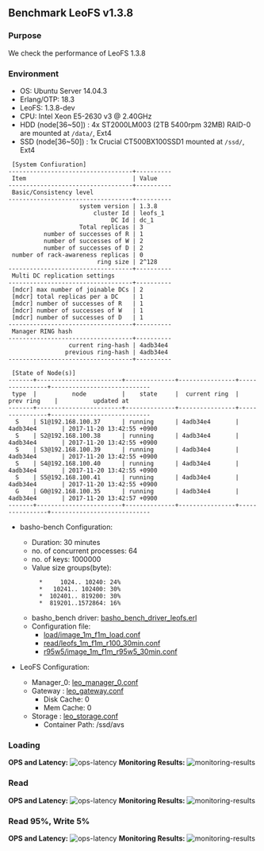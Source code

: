 ## Benchmark LeoFS v1.3.8

### Purpose
We check the performance of LeoFS 1.3.8

### Environment

* OS: Ubuntu Server 14.04.3
* Erlang/OTP: 18.3
* LeoFS: 1.3.8-dev
* CPU: Intel Xeon E5-2630 v3 @ 2.40GHz
* HDD (node[36~50]) : 4x ST2000LM003 (2TB 5400rpm 32MB) RAID-0 are mounted at `/data/`, Ext4
* SSD (node[36~50]) : 1x Crucial CT500BX100SSD1 mounted at `/ssd/`, Ext4

```
 [System Confiuration]
-----------------------------------+----------
 Item                              | Value
-----------------------------------+----------
 Basic/Consistency level
-----------------------------------+----------
                    system version | 1.3.8
                        cluster Id | leofs_1
                             DC Id | dc_1
                    Total replicas | 3
          number of successes of R | 1
          number of successes of W | 2
          number of successes of D | 2
 number of rack-awareness replicas | 0
                         ring size | 2^128
-----------------------------------+----------
 Multi DC replication settings
-----------------------------------+----------
 [mdcr] max number of joinable DCs | 2
 [mdcr] total replicas per a DC    | 1
 [mdcr] number of successes of R   | 1
 [mdcr] number of successes of W   | 1
 [mdcr] number of successes of D   | 1
-----------------------------------+----------
 Manager RING hash
-----------------------------------+----------
                 current ring-hash | 4adb34e4
                previous ring-hash | 4adb34e4
-----------------------------------+----------

 [State of Node(s)]
-------+------------------------+--------------+----------------+----------------+----------------------------
 type  |          node          |    state     |  current ring  |   prev ring    |          updated at
-------+------------------------+--------------+----------------+----------------+----------------------------
  S    | S1@192.168.100.37      | running      | 4adb34e4       | 4adb34e4       | 2017-11-20 13:42:55 +0900
  S    | S2@192.168.100.38      | running      | 4adb34e4       | 4adb34e4       | 2017-11-20 13:42:55 +0900
  S    | S3@192.168.100.39      | running      | 4adb34e4       | 4adb34e4       | 2017-11-20 13:42:55 +0900
  S    | S4@192.168.100.40      | running      | 4adb34e4       | 4adb34e4       | 2017-11-20 13:42:55 +0900
  S    | S5@192.168.100.41      | running      | 4adb34e4       | 4adb34e4       | 2017-11-20 13:42:55 +0900
  G    | G0@192.168.100.35      | running      | 4adb34e4       | 4adb34e4       | 2017-11-20 13:42:57 +0900
-------+------------------------+--------------+----------------+----------------+----------------------------

```

* basho-bench Configuration:
    * Duration: 30 minutes
    * no. of concurrent processes: 64
    * no. of keys: 1000000
    * Value size groups(byte):
      ```
        *     1024.. 10240: 24%
        *   10241.. 102400: 30%
        *  102401.. 819200: 30%
        *  819201..1572864: 16%
      ```
    * basho_bench driver: [basho_bench_driver_leofs.erl](https://github.com/leo-project/basho_bench/blob/master/src/basho_bench_driver_leofs.erl)
    * Configuration file: 
        * [load/image_1m_f1m_load.conf](load/image_1m_f1m_load.conf)
        * [read/leofs_1m_f1m_r100_30min.conf](read/leofs_1m_f1m_r100_30min.conf)
        * [r95w5/image_1m_f1m_r95w5_30min.conf](r95w5/image_1m_f1m_r95w5_30min.conf)

* LeoFS Configuration:
    * Manager_0: [leo_manager_0.conf](conf/G0/leo_manager.conf)
    * Gateway  : [leo_gateway.conf](conf/G0/leo_gateway.conf)
        * Disk Cache: 0
        * Mem Cache:  0
    * Storage  : [leo_storage.conf](conf/S1/leo_storage.conf)
        * Container Path: /ssd/avs

### Loading
**OPS and Latency:**
![ops-latency](load/summary.png)
**Monitoring Results:**
![monitoring-results](load/grafana.png)

### Read
**OPS and Latency:**
![ops-latency](read/summary.png)
**Monitoring Results:**
![monitoring-results](read/grafana.png)

### Read 95%, Write 5%
**OPS and Latency:**
![ops-latency](r95w5/summary.png)
**Monitoring Results:**
![monitoring-results](r95w5/grafana.png)
